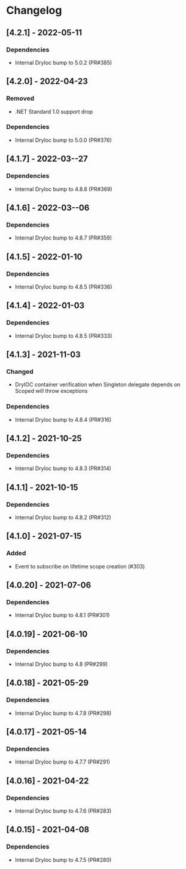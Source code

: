 # Changelog

## [4.2.1] - 2022-05-11

### Dependencies

- Internal DryIoc bump to 5.0.2 (PR#385)

## [4.2.0] - 2022-04-23

### Removed

- .NET Standard 1.0 support drop

### Dependencies

- Internal DryIoc bump to 5.0.0 (PR#376)

## [4.1.7] - 2022-03--27

### Dependencies

- Internal DryIoc bump to 4.8.8 (PR#369)

## [4.1.6] - 2022-03--06

### Dependencies

- Internal DryIoc bump to 4.8.7 (PR#359)

## [4.1.5] - 2022-01-10

### Dependencies

- Internal DryIoc bump to 4.8.5 (PR#336)

## [4.1.4] - 2022-01-03

### Dependencies

- Internal DryIoc bump to 4.8.5 (PR#333)

## [4.1.3] - 2021-11-03

### Changed

- DryIOC container verification when Singleton delegate depends on Scoped will throw exceptions

### Dependencies

- Internal DryIoc bump to 4.8.4 (PR#316)

## [4.1.2] - 2021-10-25

### Dependencies

- Internal DryIoc bump to 4.8.3 (PR#314)

## [4.1.1] - 2021-10-15

### Dependencies

- Internal DryIoc bump to 4.8.2 (PR#312)

## [4.1.0] - 2021-07-15

### Added

- Event to subscribe on lifetime scope creation (#303)

## [4.0.20] - 2021-07-06

### Dependencies

- Internal DryIoc bump to 4.8.1 (PR#301)

## [4.0.19] - 2021-06-10

### Dependencies

- Internal DryIoc bump to 4.8 (PR#299)

## [4.0.18] - 2021-05-29

### Dependencies

- Internal DryIoc bump to 4.7.8 (PR#298)

## [4.0.17] - 2021-05-14

### Dependencies

- Internal DryIoc bump to 4.7.7 (PR#291)

## [4.0.16] - 2021-04-22

### Dependencies

- Internal DryIoc bump to 4.7.6 (PR#283)

## [4.0.15] - 2021-04-08

### Dependencies

- Internal DryIoc bump to 4.7.5 (PR#280)
